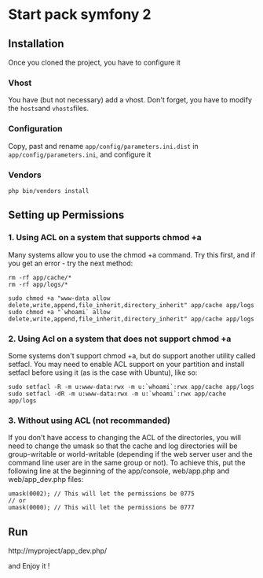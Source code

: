 Start pack symfony 2
=============

Installation
-------

Once you cloned the project, you have to configure it

### Vhost

You have (but not necessary) add a vhost. Don't forget, you have to modify the `hosts`and `vhosts`files.

### Configuration

Copy, past and rename `app/config/parameters.ini.dist` in `app/config/parameters.ini`, and configure it

### Vendors

	php bin/vendors install


Setting up Permissions
-------

### 1. Using ACL on a system that supports chmod +a

Many systems allow you to use the chmod +a command. Try this first, and if you get an error - try the next method:

	rm -rf app/cache/*
	rm -rf app/logs/*

	sudo chmod +a "www-data allow delete,write,append,file_inherit,directory_inherit" app/cache app/logs
	sudo chmod +a "`whoami` allow delete,write,append,file_inherit,directory_inherit" app/cache app/logs

### 2. Using Acl on a system that does not support chmod +a

Some systems don't support chmod +a, but do support another utility called setfacl. You may need to enable ACL support on your partition and install setfacl before using it (as is the case with Ubuntu), like so:

	sudo setfacl -R -m u:www-data:rwx -m u:`whoami`:rwx app/cache app/logs
	sudo setfacl -dR -m u:www-data:rwx -m u:`whoami`:rwx app/cache app/logs

### 3. Without using ACL (not recommanded)

If you don't have access to changing the ACL of the directories, you will need to change the umask so that the cache and log directories will be group-writable or world-writable (depending if the web server user and the command line user are in the same group or not). To achieve this, put the following line at the beginning of the app/console, web/app.php and web/app_dev.php files:

	umask(0002); // This will let the permissions be 0775
	// or
	umask(0000); // This will let the permissions be 0777




Run
-------

http://myproject/app_dev.php/

and Enjoy it !